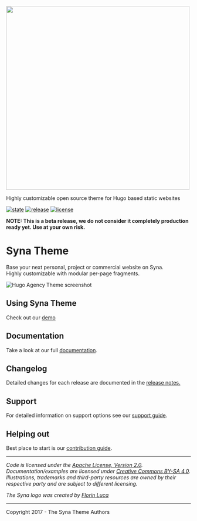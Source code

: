 <img src='https://github.com/okkur/syna/blob/master/exampleSite/static/images/logo.svg' width='500'/>

Highly customizable open source theme for Hugo based static websites

 [![state](https://img.shields.io/badge/state-beta-blue.svg)]() [![release](https://img.shields.io/github/release/okkur/syna.svg)](https://github.com/okkur/syna/releases) [![license](https://img.shields.io/github/license/okkur/syna.svg)](LICENSE)

**NOTE: This is a beta release, we do not consider it completely production ready yet. Use at your own risk.**

# Syna Theme
Base your next personal, project or commercial website on Syna.  
Highly customizable with modular per-page fragments.

![Hugo Agency Theme screenshot](https://github.com/okkur/syna/blob/master/images/screenshot.png)

## Using Syna Theme

Check out our [demo](https://syna-demo.okkur.io)

## Documentation

Take a look at our full [documentation](/docs/README.md).

## Changelog

Detailed changes for each release are documented in the [release notes.](https://github.com/okkur/syna/releases)

## Support
For detailed information on support options see our [support guide](/SUPPORT.md).

## Helping out
Best place to start is our [contribution guide](/CONTRIBUTING.md).

----

*Code is licensed under the [Apache License, Version 2.0](/LICENSE).*  
*Documentation/examples are licensed under [Creative Commons BY-SA 4.0](/docs/LICENSE).*  
*Illustrations, trademarks and third-party resources are owned by their respective party and are subject to different licensing.*

*The Syna logo was created by [Florin Luca](https://99designs.com/profiles/florinluca)*

---

Copyright 2017 - The Syna Theme Authors
